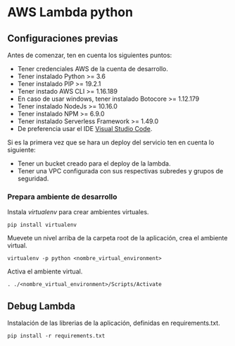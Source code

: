 # AWS Lambda python

## Configuraciones previas

Antes de comenzar, ten en cuenta los siguientes puntos:

- Tener credenciales AWS de la cuenta de desarrollo.
- Tener instalado Python >= 3.6
- Tener instalado PIP >= 19.2.1
- Tener instado AWS CLI >= 1.16.189
- En caso de usar windows, tener instalado Botocore >= 1.12.179
- Tener instalado NodeJs >= 10.16.0
- Tener instalado NPM >= 6.9.0
- Tener instalado Serverless Framework >= 1.49.0
- De preferencia usar el IDE [Visual Studio Code](https://code.visualstudio.com/).

Si es la primera vez que se hara un deploy del servicio ten en cuenta lo siguiente:

- Tener un bucket creado para el deploy de la lambda.
- Tener una VPC configurada con sus respectivas subredes y grupos de seguridad.

### Prepara ambiente de desarrollo

Instala _virtualenv_ para crear ambientes virtuales.

    pip install virtualenv

Muevete un nivel arriba de la carpeta root de la aplicación, crea el ambiente virtual.

    virtualenv -p python <nombre_virtual_environment>

Activa el ambiente virtual.

    . ./<nombre_virtual_environment>/Scripts/Activate

## Debug Lambda

Instalación de las librerias de la aplicación, definidas en requirements.txt.

    pip install -r requirements.txt
